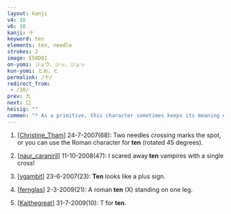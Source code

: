 ```yaml
---
layout: kanji
v4: 10
v6: 10
kanji: 十
keyword: ten
elements: ten, needle
strokes: 2
image: E58D81
on-yomi: ジュウ、ジッ、ジュッ
kun-yomi: とお、と
permalink: /十/
redirect_from:
 - /10/
prev: 九
next: 口
heisig: ""
commen: "* As a primitive, this character sometimes keeps its meaning of <i>ten</i> and sometimes signifies <i>needle</i>, this latter derived from the kanji for <i>needle</i> (Frame 292). Since the primitive is used in the kanji itself, there is no need to worry about confusing the two. In fact, we shall be following this procedure regularly."
---
```


1) [<a href="http://kanji.koohii.com/profile/Christine_Tham">Christine_Tham</a>] 24-7-2007(68): Two needles crossing marks the spot, or you can use the Roman character for<strong> ten</strong> (rotated 45 degrees).

2) [<a href="http://kanji.koohii.com/profile/naur_caraniril">naur_caraniril</a>] 11-10-2008(47): I scared away<strong> ten</strong> vampires with a single cross!

3) [<a href="http://kanji.koohii.com/profile/vgambit">vgambit</a>] 23-6-2007(23): <strong>Ten</strong> looks like a plus sign.

4) [<a href="http://kanji.koohii.com/profile/fernglas">fernglas</a>] 2-3-2009(21): A roman<strong> ten</strong> (X) standing on one leg.

5) [<a href="http://kanji.koohii.com/profile/Kaithegreat">Kaithegreat</a>] 31-7-2009(10): T for<strong> ten</strong>.

